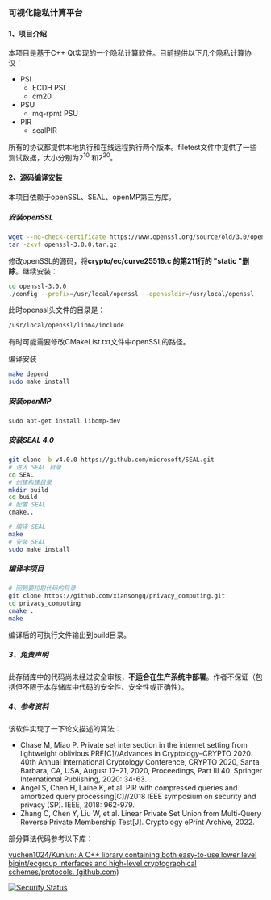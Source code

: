###  可视化隐私计算平台

#### 1、项目介绍

本项目是基于C++ Qt实现的一个隐私计算软件。目前提供以下几个隐私计算协议：

- PSI
  - ECDH PSI
  - cm20
- PSU
  - mq-rpmt PSU
- PIR
  - sealPIR

所有的协议都提供本地执行和在线远程执行两个版本。filetest文件中提供了一些测试数据，大小分别为$2^{10}$ 和$2^{20}$。 

#### 2、源码编译安装

本项目依赖于openSSL、SEAL、openMP第三方库。

##### 安装openSSL

```bash
wget --no-check-certificate https://www.openssl.org/source/old/3.0/openssl-3.0.0.tar.gz
tar -zxvf openssl-3.0.0.tar.gz
```

修改openSSL的源码，将**crypto/ec/curve25519.c 的第211行的 "static "删除**。继续安装：

```bash
cd openssl-3.0.0
./config --prefix=/usr/local/openssl --openssldir=/usr/local/openssl 
```

此时openssl头文件的目录是：

```bash
/usr/local/openssl/lib64/include 
```

有时可能需要修改CMakeList.txt文件中openSSL的路径。

编译安装

```bash
make depend
sudo make install
```

##### 安装openMP

```
sudo apt-get install libomp-dev
```

##### 安装SEAL 4.0

```bash
git clone -b v4.0.0 https://github.com/microsoft/SEAL.git
# 进入 SEAL 目录
cd SEAL
# 创建构建目录
mkdir build
cd build
# 配置 SEAL
cmake..

# 编译 SEAL
make
# 安装 SEAL
sudo make install
```

##### 编译本项目

```bash
# 回到要拉取代码的目录
git clone https://github.com/xiansongq/privacy_computing.git
cd privacy_computing
cmake .
make
```

编译后的可执行文件输出到build目录。

##### 3、免责声明

此存储库中的代码尚未经过安全审核，**不适合在生产系统中部署**。作者不保证（包括但不限于本存储库中代码的安全性、安全性或正确性）。

##### 4、参考资料

该软件实现了一下论文描述的算法：

- Chase M, Miao P. Private set intersection in the internet setting from lightweight oblivious PRF[C]//Advances in Cryptology–CRYPTO 2020: 40th Annual International Cryptology Conference, CRYPTO 2020, Santa Barbara, CA, USA, August 17–21, 2020, Proceedings, Part III 40. Springer International Publishing, 2020: 34-63.
- Angel S, Chen H, Laine K, et al. PIR with compressed queries and amortized query processing[C]//2018 IEEE symposium on security and privacy (SP). IEEE, 2018: 962-979.
- Zhang C, Chen Y, Liu W, et al. Linear Private Set Union from Multi-Query Reverse Private Membership Test[J]. Cryptology ePrint Archive, 2022.

部分算法代码参考以下库：

[yuchen1024/Kunlun: A C++ library containing both easy-to-use lower level bigint/ecgroup interfaces and high-level cryptographical schemes/protocols. (github.com)](https://github.com/yuchen1024/Kunlun)


[![Security Status](https://www.murphysec.com/platform3/v31/badge/1671012518867001344.svg)](https://www.murphysec.com/console/report/1671012518770532352/1671012518867001344)


